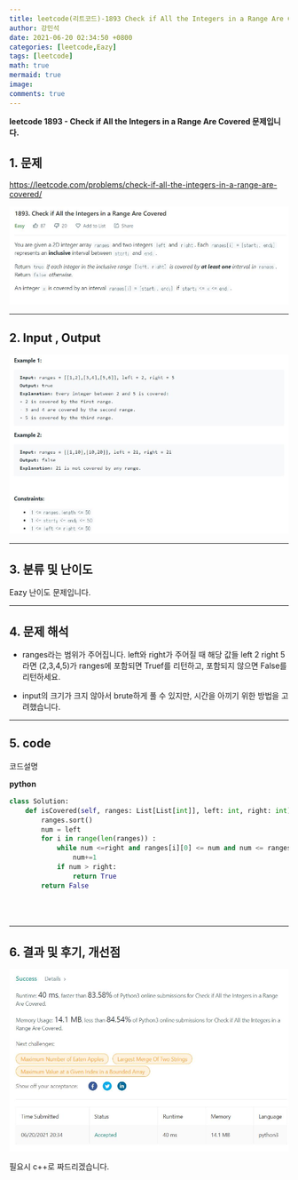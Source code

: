 ```yaml
---
title: leetcode(리트코드)-1893 Check if All the Integers in a Range Are Covered(python)
author: 강민석
date: 2021-06-20 02:34:50 +0800
categories: [leetcode,Eazy]
tags: [leetcode]
math: true
mermaid: true
image: 
comments: true
---
```


**leetcode 1893 - Check if All the Integers in a Range Are Covered 문제입니다.**

## 1. 문제
<https://leetcode.com/problems/check-if-all-the-integers-in-a-range-are-covered/> 

![](/assets/img/sample/leetcode/1893/Problem.JPG)

-----  

## 2. Input , Output

![](/assets/img/sample/leetcode/1893/input.JPG)  


-----  

## 3. 분류 및 난이도

Eazy 난이도 문제입니다.  


-----  

## 4. 문제 해석

- ranges라는 범위가 주어집니다. left와 right가 주어질 때 해당 값들 left 2 right 5라면 (2,3,4,5)가 ranges에 포함되면 Truef를 리턴하고, 포함되지 않으면 False를 리턴하세요.

- input의 크기가 크지 않아서 brute하게 풀 수 있지만, 시간을 아끼기 위한 방법을 고려했습니다.


-----  

## 5. code  

코드설명

**python**

```python
class Solution:
    def isCovered(self, ranges: List[List[int]], left: int, right: int) -> bool:
        ranges.sort()
        num = left
        for i in range(len(ranges)) : 
            while num <=right and ranges[i][0] <= num and num <= ranges[i][1] :
                num+=1
            if num > right:
                return True
        return False
        
    
    
```

-----

## 6. 결과 및 후기, 개선점



![](/assets/img/sample/leetcode/1893/result.JPG)  

필요시 c++로 짜드리겠습니다.



